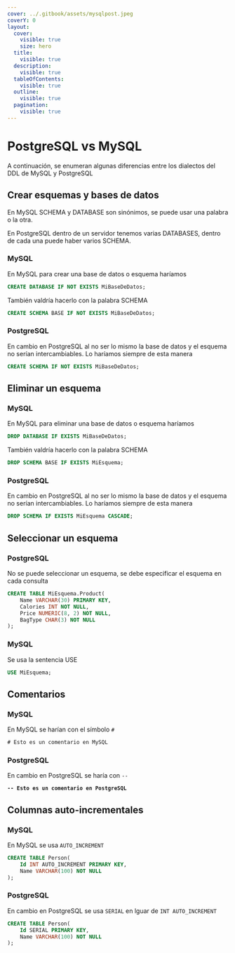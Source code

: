 ```yaml
---
cover: ../.gitbook/assets/mysqlpost.jpeg
coverY: 0
layout:
  cover:
    visible: true
    size: hero
  title:
    visible: true
  description:
    visible: true
  tableOfContents:
    visible: true
  outline:
    visible: true
  pagination:
    visible: true
---
```


# PostgreSQL vs MySQL

A continuación, se enumeran algunas diferencias entre los dialectos del DDL de MySQL y PostgreSQL

## Crear esquemas y bases de datos

En MySQL SCHEMA y DATABASE son sinónimos, se puede usar una palabra o la otra.

En PostgreSQL dentro de un servidor tenemos varias DATABASES, dentro de cada una puede haber varios SCHEMA.

### MySQL

En MySQL para crear una base de datos o esquema haríamos

```sql
CREATE DATABASE IF NOT EXISTS MiBaseDeDatos;
```

También valdría hacerlo con la palabra SCHEMA

```sql
CREATE SCHEMA BASE IF NOT EXISTS MiBaseDeDatos;
```

### PostgreSQL

En cambio en PostgreSQL al no ser lo mismo la base de datos y el esquema no serían intercambiables. Lo haríamos siempre de esta manera

```sql
CREATE SCHEMA IF NOT EXISTS MiBaseDeDatos;
```

## Eliminar un esquema

### MySQL

En MySQL para eliminar una base de datos o esquema haríamos

```sql
DROP DATABASE IF EXISTS MiBaseDeDatos;
```

También valdría hacerlo con la palabra SCHEMA

```sql
DROP SCHEMA BASE IF EXISTS MiEsquema;
```

### PostgreSQL

En cambio en PostgreSQL al no ser lo mismo la base de datos y el esquema no serían intercambiables. Lo haríamos siempre de esta manera

```sql
DROP SCHEMA IF EXISTS MiEsquema CASCADE;
```

## Seleccionar un esquema

### PostgreSQL

No se puede seleccionar un esquema, se debe especificar el esquema en cada consulta

```sql
CREATE TABLE MiEsquema.Product(
	Name VARCHAR(30) PRIMARY KEY,
	Calories INT NOT NULL,
	Price NUMERIC(8, 2) NOT NULL,
	BagType CHAR(3) NOT NULL
);
```

### MySQL

Se usa la sentencia USE

```sql
USE MiEsquema;
```

## Comentarios

### MySQL

En MySQL se harían con el símbolo `#`

```sql
# Esto es un comentario en MySQL
```

### PostgreSQL

En cambio en PostgreSQL se haría con `--`

<pre class="language-sql"><code class="lang-sql"><strong>-- Esto es un comentario en PostgreSQL
</strong></code></pre>

## Columnas auto-incrementales

### MySQL

En MySQL se usa `AUTO_INCREMENT`

```sql
CREATE TABLE Person(
    Id INT AUTO_INCREMENT PRIMARY KEY,
    Name VARCHAR(100) NOT NULL
);
```

### PostgreSQL

En cambio en PostgreSQL se usa `SERIAL` en lguar de `INT AUTO_INCREMENT`

```sql
CREATE TABLE Person(
    Id SERIAL PRIMARY KEY,
    Name VARCHAR(100) NOT NULL
);
```

